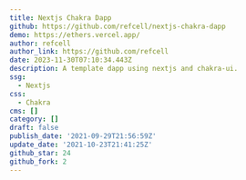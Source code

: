 ```yaml
---
title: Nextjs Chakra Dapp
github: https://github.com/refcell/nextjs-chakra-dapp
demo: https://ethers.vercel.app/
author: refcell
author_link: https://github.com/refcell
date: 2023-11-30T07:10:34.443Z
description: A template dapp using nextjs and chakra-ui.
ssg:
  - Nextjs
css:
  - Chakra
cms: []
category: []
draft: false
publish_date: '2021-09-29T21:56:59Z'
update_date: '2021-10-23T21:41:25Z'
github_star: 24
github_fork: 2
---
```

